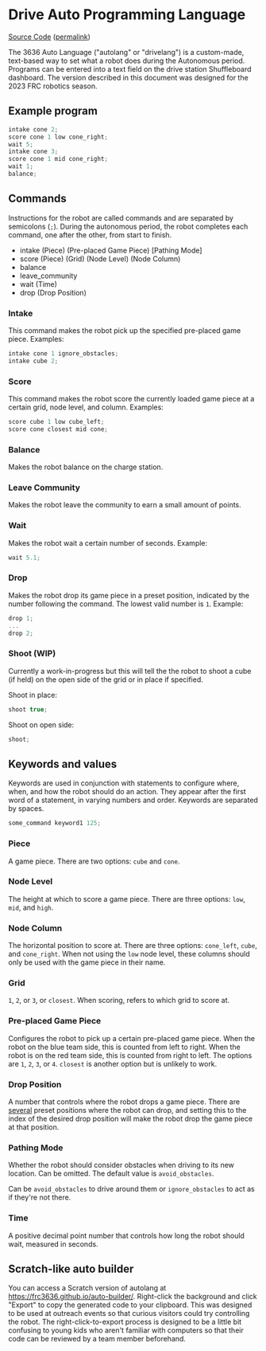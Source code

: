 # Drive Auto Programming Language

[Source Code](https://github.com/FRC3636/frc-2023/blob/main/src/main/java/frc/robot/utils/AutoLanguage.java) ([permalink](https://github.com/FRC3636/frc-2023/blob/94c680b3bd4396697c61f67183e001fc52389ddc/src/main/java/frc/robot/utils/AutoLanguage.java))

The 3636 Auto Language ("autolang" or "drivelang") is a custom-made, text-based way to set what a robot does during the Autonomous period. Programs can be entered into a text field on the drive station Shuffleboard dashboard. The version described in this document was designed for the 2023 FRC robotics season.

## Example program

```js
intake cone 2;
score cone 1 low cone_right;
wait 5;
intake cone 3;
score cone 1 mid cone_right;
wait 1;
balance;
```

## Commands

Instructions for the robot are called commands and are separated by semicolons (`;`). During the autonomous period, the robot completes each command, one after the other, from start to finish.

- intake (Piece) (Pre-placed Game Piece) [Pathing Mode]
- score (Piece) (Grid) (Node Level) (Node Column)
- balance
- leave_community
- wait (Time)
- drop (Drop Position)

### Intake

This command makes the robot pick up the specified pre-placed game piece. Examples:

```js
intake cone 1 ignore_obstacles;
intake cube 2;
```

### Score

This command makes the robot score the currently loaded game piece at a certain grid, node level, and column. Examples:

```js
score cube 1 low cube_left;
score cone closest mid cone;
```

### Balance

Makes the robot balance on the charge station.

### Leave Community

Makes the robot leave the community to earn a small amount of points.

### Wait

Makes the robot wait a certain number of seconds. Example:

```js
wait 5.1;
```

### Drop

Makes the robot drop its game piece in a preset position, indicated by the number following the command. The lowest valid number is `1`. Example:

```js
drop 1;
...
drop 2;
```

### Shoot (WIP)

Currently a work-in-progress but this will tell the the robot to shoot a cube (if held) on the open side of the grid or in place if specified. 

Shoot in place:

```js
shoot true;
```

Shoot on open side:

```js
shoot;
```


## Keywords and values

Keywords are used in conjunction with statements to configure where, when, and how the robot should do an action. They appear after the first word of a statement, in varying numbers and order. Keywords are separated by spaces.

```js
some_command keyword1 125;
```

### Piece

A game piece. There are two options: `cube` and `cone`.

### Node Level

The height at which to score a game piece. There are three options: `low`, `mid`, and `high`.

### Node Column

The horizontal position to score at. There are three options: `cone_left`, `cube`, and `cone_right`. When not using the `low` node level, these columns should only be used with the game piece in their name.

### Grid

`1`, `2`, or `3`, or `closest`. When scoring, refers to which grid to score at.

### Pre-placed Game Piece

Configures the robot to pick up a certain pre-placed game piece. When the robot on the blue team side, this is counted from left to right. When the robot is on the red team side, this is counted from right to left. The options are `1`, `2`, `3`, or `4`. `closest` is another option but is unlikely to work.

### Drop Position

A number that controls where the robot drops a game piece. There are [several](https://github.com/FRC3636/frc-2023/blob/94c680b3bd4396697c61f67183e001fc52389ddc/src/main/java/frc/robot/Constants.java#L312) preset positions where the robot can drop, and setting this to the index of the desired drop position will make the robot drop the game piece at that position.

### Pathing Mode

Whether the robot should consider obstacles when driving to its new location. Can be omitted. The default value is `avoid_obstacles`.

Can be `avoid_obstacles` to drive around them or `ignore_obstacles` to act as if they're not there.

### Time

A positive decimal point number that controls how long the robot should wait, measured in seconds.

## Scratch-like auto builder

You can access a Scratch version of autolang at <https://frc3636.github.io/auto-builder/>. Right-click the background and click "Export" to copy the generated code to your clipboard. This was designed to be used at outreach events so that curious visitors could try controlling the robot. The right-click-to-export process is designed to be a little bit confusing to young kids who aren't familiar with computers so that their code can be reviewed by a team member beforehand.
